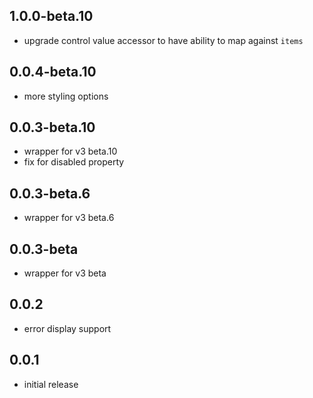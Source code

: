 ## 1.0.0-beta.10

* upgrade control value accessor to have ability to map against `items`

## 0.0.4-beta.10

* more styling options

## 0.0.3-beta.10

* wrapper for v3 beta.10
* fix for disabled property

## 0.0.3-beta.6

* wrapper for v3 beta.6

## 0.0.3-beta

* wrapper for v3 beta

## 0.0.2

* error display support

## 0.0.1

* initial release
